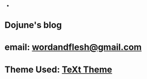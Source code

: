 -

# Dojune's blog

# email: wordandflesh@gmail.com

# Theme Used: [TeXt Theme](https://github.com/kitian616/jekyll-TeXt-theme)

